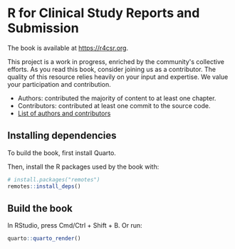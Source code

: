# R for Clinical Study Reports and Submission

The book is available at <https://r4csr.org>.

This project is a work in progress, enriched by the community's collective efforts.
As you read this book, consider joining us as a contributor.
The quality of this resource relies heavily on your input and expertise.
We value your participation and contribution.

- Authors: contributed the majority of content to at least one chapter.
- Contributors: contributed at least one commit to the source code.
- [List of authors and contributors](https://r4csr.org/preface.html#authors-and-contributors)

## Installing dependencies

To build the book, first install Quarto.

Then, install the R packages used by the book with:

```r
# install.packages("remotes")
remotes::install_deps()
```

## Build the book

In RStudio, press Cmd/Ctrl + Shift + B. Or run:

```r
quarto::quarto_render()
```
